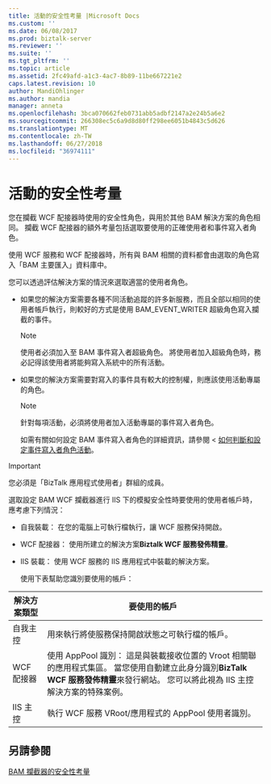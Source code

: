 ```yaml
---
title: 活動的安全性考量 |Microsoft Docs
ms.custom: ''
ms.date: 06/08/2017
ms.prod: biztalk-server
ms.reviewer: ''
ms.suite: ''
ms.tgt_pltfrm: ''
ms.topic: article
ms.assetid: 2fc49afd-a1c3-4ac7-8b89-11be667221e2
caps.latest.revision: 10
author: MandiOhlinger
ms.author: mandia
manager: anneta
ms.openlocfilehash: 3bca070662feb0731abb5adbf2147a2e24b5a6e2
ms.sourcegitcommit: 266308ec5c6a9d8d80ff298ee6051b4843c5d626
ms.translationtype: MT
ms.contentlocale: zh-TW
ms.lasthandoff: 06/27/2018
ms.locfileid: "36974111"
---
```

# <a name="security-considerations-for-activities"></a>活動的安全性考量
您在攔截 WCF 配接器時使用的安全性角色，與用於其他 BAM 解決方案的角色相同。 攔截 WCF 配接器的額外考量包括選取要使用的正確使用者和事件寫入者角色。  
  
 使用 WCF 服務和 WCF 配接器時，所有與 BAM 相關的資料都會由選取的角色寫入「BAM 主要匯入」資料庫中。  
  
 您可以透過評估解決方案的情況來選取適當的使用者角色。  
  
- 如果您的解決方案需要各種不同活動追蹤的許多新服務，而且全部以相同的使用者帳戶執行，則較好的方式是使用 BAM_EVENT_WRITER 超級角色寫入攔截的事件。  
  
  > [!NOTE]
  >  使用者必須加入至 BAM 事件寫入者超級角色。 將使用者加入超級角色時，務必記得該使用者將能夠寫入系統中的所有活動。  
  
- 如果您的解決方案需要對寫入的事件具有較大的控制權，則應該使用活動專屬的角色。  
  
  > [!NOTE]
  >  針對每項活動，必須將使用者加入活動專屬的事件寫入者角色。  
  
  如需有關如何設定 BAM 事件寫入者角色的詳細資訊，請參閱 <<c0> [ 如何判斷和設定事件寫入者角色活動](../core/how-to-determine-and-set-event-writer-roles-for-activities.md)。  
  
> [!IMPORTANT]
>  您必須是「BizTalk 應用程式使用者」群組的成員。  
  
 選取設定 BAM WCF 攔截器進行 IIS 下的模擬安全性時要使用的使用者帳戶時，應考慮下列情況：  
  
- 自我裝載： 在您的電腦上可執行檔執行，讓 WCF 服務保持開啟。  
  
- WCF 配接器： 使用所建立的解決方案**Biztalk WCF 服務發佈精靈**。  
  
- IIS 裝載： 使用 WCF 服務的 IIS 應用程式中裝載的解決方案。  
  
  使用下表幫助您識別要使用的帳戶：  
  
|解決方案類型|要使用的帳戶|  
|-------------------|--------------------|  
|自我主控|用來執行將使服務保持開啟狀態之可執行檔的帳戶。|  
|WCF 配接器|使用 AppPool 識別： 這是與裝載接收位置的 Vroot 相關聯的應用程式集區。 當您使用自動建立此身分識別**BizTalk WCF 服務發佈精靈**來發行網站。 您可以將此視為 IIS 主控解決方案的特殊案例。|  
|IIS 主控|執行 WCF 服務 VRoot/應用程式的 AppPool 使用者識別。|  
  
## <a name="see-also"></a>另請參閱  
 [BAM 攔截器的安全性考量](../core/security-considerations-for-bam-interceptors.md)